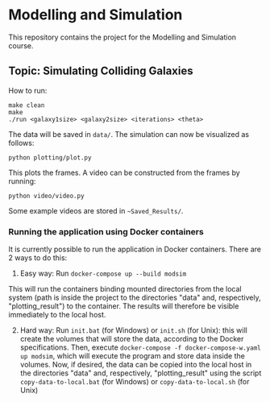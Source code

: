 # Modelling and Simulation
This repository contains the project for the Modelling and Simulation course.

## Topic: Simulating Colliding Galaxies
How to run:
```
make clean
make
./run <galaxy1size> <galaxy2size> <iterations> <theta>
```
The data will be saved in `data/`. The simulation can now be visualized as follows:
```
python plotting/plot.py
```
This plots the frames. A video can be constructed from the frames by running:
```
python video/video.py
```
Some example videos are stored in `~Saved_Results/`.

### Running the application using Docker containers
It is currently possible to run the application in Docker containers. There are 2 ways to do this:

1. Easy way: Run `docker-compose up --build modsim`

  This will run the containers binding mounted directories from the local system (path is inside the project to the directories "data" and, respectively, "plotting_result") to the container. The results will therefore be visible immediately to the local host.

2. Hard way: Run `init.bat` (for Windows) or `init.sh` (for Unix): this will create the volumes that will store the data, according to the Docker specifications. Then, execute `docker-compose -f docker-compose-w.yaml up modsim`, which will execute the program and store data inside the volumes. Now, if desired, the data can be copied into the local host in the directories "data" and, respectively, "plotting_result" using the script `copy-data-to-local.bat` (for Windows) or `copy-data-to-local.sh` (for Unix)

